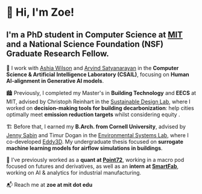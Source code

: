 # 👋 Hi, I'm Zoe!  

## I'm a **PhD student in Computer Science** at [MIT](https://www.eecs.mit.edu/) and a **National Science Foundation (NSF) Graduate Research Fellow**. 

🔬 I work with [Ashia Wilson](https://www.ashiawilson.com/) and [Arvind Satyanarayan](https://vis.csail.mit.edu/) in the **Computer Science & Artificial Intelligence Laboratory (CSAIL)**, focusing on **Human AI-alignment in Generative AI models**. 

🏙️ Previously, I completed my Master's in **Building Technology** and **EECS** at MIT, advised by Christoph Reinhart in the [Sustainable Design Lab](https://web.mit.edu/sustainabledesignlab/), where I worked on **decision-making tools for building decarbonization**: help cities optimally meet **emission reduction targets** whilst considering equity .  

🏗️ Before that, I earned my **B.Arch. from Cornell University**, advised by [Jenny Sabin](https://www.jennysabin.com/) and Timur Dogan in the [Environmental Systems Lab](https://es.aap.cornell.edu/), where I co-developed [Eddy3D](https://www.eddy3d.com/). My undergraduate thesis focused on **surrogate machine learning models for airflow simulations in buildings**.  

💼 I’ve previously worked as a **quant at [Point72](https://point72.com/)**, working in a macro pod focused on futures and derivatives, as well as an **intern at [SmartFab](https://www.smartfab.ai/)**, working on AI & analytics for industrial manufacturing.  

📬 Reach me at **zoe at mit dot edu**  
